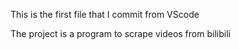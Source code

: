 This is the first file that I commit from VScode

The project is a program to scrape videos from bilibili

